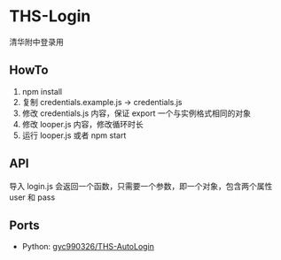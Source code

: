 # THS-Login
清华附中登录用

## HowTo

1. npm install
2. 复制 credentials.example.js -> credentials.js
3. 修改 credentials.js 内容，保证 export 一个与实例格式相同的对象
4. 修改 looper.js 内容，修改循环时长
5. 运行 looper.js 或者 npm start

## API
导入 login.js 会返回一个函数，只需要一个参数，即一个对象，包含两个属性 user 和 pass

## Ports
- Python: [gyc990326/THS-AutoLogin](https://github.com/gyc990326/THS-AutoLogin)
